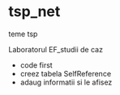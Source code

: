 # tsp_net
teme tsp 

Laboratorul EF_studii de caz
  * code first 
  * creez tabela SelfReference 
  * adaug informatii si le afisez 

